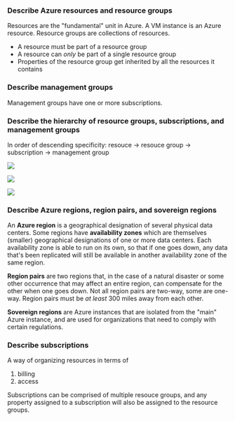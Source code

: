 ### Describe Azure resources and resource groups
Resources are the "fundamental" unit in Azure. A VM instance is an Azure resource. Resource groups are collections of resources. 

- A resource must be part of a resource group
- A resource can _only_ be part of a single resource group
- Properties of the resource group get inherited by all the resources it contains

### Describe management groups
Management groups have one or more subscriptions.

### Describe the hierarchy of resource groups, subscriptions, and management groups
In order of descending specificity:
resouce -> resouce group -> subscription -> management group

![](https://github.com/Pintu764/Microsoft-Azure-fundamental-AZ-900-notes/assets/159055209/a7aa7327-a782-4c8c-826b-f6d6a8aa9c29)

![](https://github.com/Pintu764/Microsoft-Azure-fundamental-AZ-900-notes/assets/159055209/a91f3dc0-e253-48b3-8e0a-24e8c4cbb23f)

![](https://github.com/Pintu764/Microsoft-Azure-fundamental-AZ-900-notes/assets/159055209/ed40180f-d18c-40e7-bdb8-d42e7fa8c704)

### Describe Azure regions, region pairs, and sovereign regions

An **Azure region** is a geographical designation of several physical data centers. Some regions have **availability zones** which are themselves (smaller) geographical designations of one or more data centers. Each availability zone is able to run on its own, so that if one goes down, any data that's been replicated will still be available in another availability zone of the same region.  

**Region pairs** are two regions that, in the case of a natural disaster or some other occurrence that may affect an entire region, can compensate for the other when one goes down. Not all region pairs are two-way, some are one-way. Region pairs must be _at least_ 300 miles away from each other.  

**Sovereign regions** are Azure instances that are isolated from the "main" Azure instance, and are used for organizations that need to comply with certain regulations.  

  
### Describe subscriptions
A way of organizing resources in terms of 
1. billing
2. access

Subscriptions can be comprised of multiple resouce groups, and any property assigned to a subscription will also be assigned to the resource groups.


